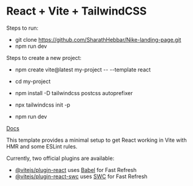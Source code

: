# React + Vite + TailwindCSS

Steps to run:
- git clone https://github.com/SharathHebbar/Nike-landing-page.git
- npm run dev

Steps to create a new project:
- npm create vite@latest my-project -- --template react
- cd my-project

- npm install -D tailwindcss postcss autoprefixer
- npx tailwindcss init -p

- npm run dev

[Docs](https://tailwindcss.com/docs/guides/vite)

This template provides a minimal setup to get React working in Vite with HMR and some ESLint rules.

Currently, two official plugins are available:

- [@vitejs/plugin-react](https://github.com/vitejs/vite-plugin-react/blob/main/packages/plugin-react/README.md) uses [Babel](https://babeljs.io/) for Fast Refresh
- [@vitejs/plugin-react-swc](https://github.com/vitejs/vite-plugin-react-swc) uses [SWC](https://swc.rs/) for Fast Refresh
